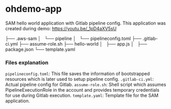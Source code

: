 # ohdemo-app

SAM hello world application with Gitlab pipeline config. This application was created during demo: https://youtu.be/_1pD4aXV5sU

├── .aws-sam
│   └── pipeline
│       └── pipelineconfig.toml
├── .gitlab-ci.yml
├── assume-role.sh
├── hello-world
│   ├── app.js
│   ├── package.json
└── template.yaml

### Files explanation

`pipelineconfig.toml`: This file saves the information of bootstrapped resources which is later used to setup pipeline config.
`.gitlab-ci.yml`: Actual pipeline config for Gitlab.
`assume-role.sh`: Shell script which assumes PipelineExecutionRole in the account and provides temporary credentials for use during Gitlab execution.
`template.yaml`: Template file for the SAM application.